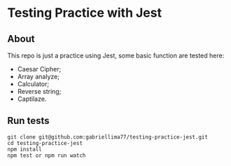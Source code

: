 # Testing Practice with Jest

## About
This repo is just a practice using Jest, some basic function are tested here: 
- Caesar Cipher;
- Array analyze;
- Calculator;
- Reverse string;
- Captilaze.

## Run tests

```
git clone git@github.com:gabriellima77/testing-practice-jest.git
cd testing-practice-jest
npm install
npm test or npm run watch
```
